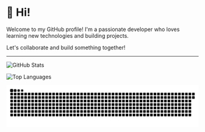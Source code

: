 # 👋 Hi!

Welcome to my GitHub profile! I'm a passionate developer who loves learning new technologies and building projects.

Let's collaborate and build something together!

---
![GitHub Stats](https://github-readme-stats.vercel.app/api?username=oddmaw&show_icons=true&theme=radical)

![Top Languages](https://github-readme-stats.vercel.app/api/top-langs/?username=oddmaw&layout=compact&theme=radical)

<div align="center">
  <picture>
    <source media="(prefers-color-scheme: dark)" srcset="https://github.com/oddmaw/oddmaw/blob/output/github-snake-dark.svg" />
    <source media="(prefers-color-scheme: light)" srcset="https://github.com/blob/oddmaw/oddmaw/output/github-snake.svg" />
    <img alt="github-snake" src="https://github.com/oddmaw/oddmaw/blob/output/github-snake.svg" />
  </picture>
</div>

